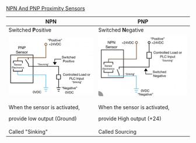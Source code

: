 
[NPN And PNP Proximity Sensors](https://www.omch.co/npn-and-pnp-proximity-sensors/)

| **N**PN                                                                    | **P**NP                                                                    |
| -------------------------------------------------------------------------- | -------------------------------------------------------------------------- |
| Switched **P**ositive                                                      | Switched **N**egative                                                      |
| ![alt text](/Pictures/67.png)                                              | ![alt text](/Pictures/68.png)                                              |
| <p> When the sensor is activated, <p> provide low output (Ground)          | <p> When the sensor is activated, <p> provide High output (+24)            |
| Called "Sinking"                                                           | Called Sourcing                                                            |




